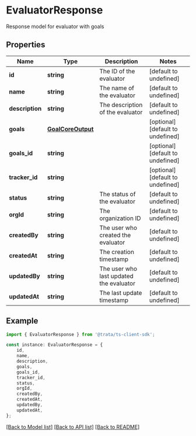 # EvaluatorResponse

Response model for evaluator with goals

## Properties

Name | Type | Description | Notes
------------ | ------------- | ------------- | -------------
**id** | **string** | The ID of the evaluator | [default to undefined]
**name** | **string** | The name of the evaluator | [default to undefined]
**description** | **string** | The description of the evaluator | [default to undefined]
**goals** | [**GoalCoreOutput**](GoalCoreOutput.md) |  | [optional] [default to undefined]
**goals_id** | **string** |  | [optional] [default to undefined]
**tracker_id** | **string** |  | [optional] [default to undefined]
**status** | **string** | The status of the evaluator | [default to undefined]
**orgId** | **string** | The organization ID | [default to undefined]
**createdBy** | **string** | The user who created the evaluator | [default to undefined]
**createdAt** | **string** | The creation timestamp | [default to undefined]
**updatedBy** | **string** | The user who last updated the evaluator | [default to undefined]
**updatedAt** | **string** | The last update timestamp | [default to undefined]

## Example

```typescript
import { EvaluatorResponse } from '@trata/ts-client-sdk';

const instance: EvaluatorResponse = {
    id,
    name,
    description,
    goals,
    goals_id,
    tracker_id,
    status,
    orgId,
    createdBy,
    createdAt,
    updatedBy,
    updatedAt,
};
```

[[Back to Model list]](../README.md#documentation-for-models) [[Back to API list]](../README.md#documentation-for-api-endpoints) [[Back to README]](../README.md)

